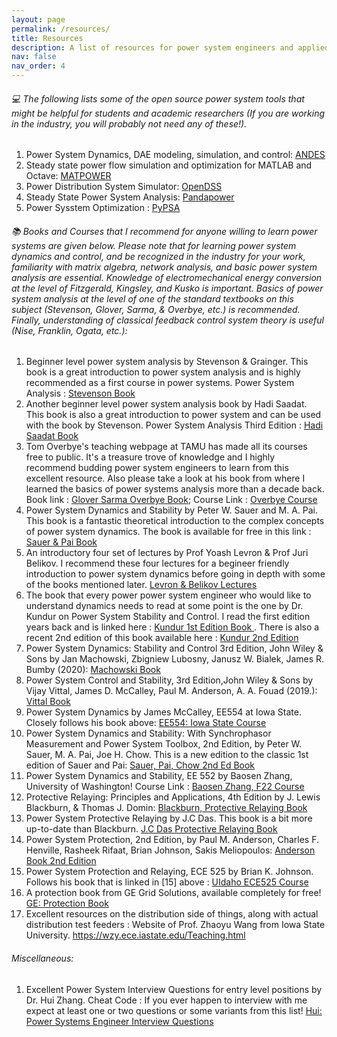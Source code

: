 ```yaml
---
layout: page
permalink: /resources/
title: Resources
description: A list of resources for power system engineers and applied mathematicians
nav: false
nav_order: 4
---
```

###### :computer: The following lists some of the open source power system tools that might be helpful for students and academic researchers (If you are working in the industry, you will probably not need any of these!). 

1. Power System Dynamics, DAE modeling, simulation, and control: [ANDES](https://github.com/curent/andes)
2. Steady state power flow simulation and optimization for MATLAB and Octave: [MATPOWER](https://github.com/MATPOWER/matpower)
3. Power Distribution System Simulator: [OpenDSS](https://sourceforge.net/projects/electricdss/)
4. Steady State Power System Analysis: [Pandapower](https://github.com/e2nIEE/pandapower)
5. Power Sysstem Optimization : [PyPSA](https://github.com/PyPSA/PyPSA)

###### :books: Books and Courses that I recommend for anyone willing to learn power systems are given below. Please note that for learning power system dynamics and control, and be recognized in the industry for your work,  familiarity with matrix algebra, network analysis, and basic power system analysis are essential. Knowledge of electromechanical energy conversion at the level of Fitzgerald, Kingsley, and Kusko is important. Basics of power system analysis at the level of one of the standard textbooks on this subject (Stevenson, Glover, Sarma, & Overbye, etc.) is recommended. Finally, understanding of classical feedback control system theory is useful (Nise, Franklin, Ogata, etc.):

1. Beginner level power system analysis by Stevenson & Grainger. This book is a great introduction to power system analysis and is highly recommended as a first course in power systems. Power System Analysis : [Stevenson Book](https://www.amazon.com/Analysis-Grainger-Professor-Electrical-Engineering/dp/0070612935)
2. Another beginner level power system analysis book by Hadi Saadat. This book is also a great introduction to power system and can be used with the book by Stevenson. Power System Analysis Third Edition : [Hadi Saadat Book](https://www.amazon.com/Power-System-Analysis-Third-Saadat-dp-0984543864/dp/0984543864/ref=dp_ob_title_bk#customerReviews)
3. Tom Overbye's teaching webpage at TAMU has made all its courses free to public. It's a treasure trove of knowledge and I highly recommend budding power system engineers to learn from this excellent resource. Also please take a look at his book from where I learned the basics of power systems analysis more than a decade back.
Book link : [Glover Sarma Overbye Book](https://www.amazon.com/Power-System-Analysis-Design-SI/dp/035767619X/ref=sr_1_3?qid=1688870893&refinements=p_27%3AThomas+Overbye&s=books&sr=1-3); 
Course Link : [Overbye Course](https://overbye.engr.tamu.edu/course-2/)
4. Power System Dynamics and Stability by Peter W. Sauer and M. A. Pai. This book is a fantastic theoretical introduction to the complex concepts of power system dynamics. The book is available for free in this link : [Sauer & Pai Book](https://courses.physics.illinois.edu/ece576/sp2018/Sauer%20and%20Pai%20book%20-%20Jan%202007.pdf)
5. An introductory four set of lectures by Prof 
Yoash Levron & Prof Juri Belikov. I recommend these four lectures for a begineer friendly introduction to power system dynamics before going in depth with some of the books mentioned later. [Levron & Belikov Lectures](https://a-lab.ee/projects/dq0-dynamics)
6. The book that every power power system engineer who would like to understand dynamics needs to read at some point is the one by Dr. Kundur on Power System Stability and Control. I read the first edition years back and is linked here : [Kundur 1st Edition Book ](https://www.amazon.com/System-Stability-Control-Prabha-Kundur/dp/007035958X). There is also a recent 2nd edition of this book available here : [Kundur 2nd Edition](https://www.amazon.com/Power-System-Stability-Control-Second-dp-1260473546/dp/1260473546/ref=dp_ob_title_bk)
7. Power System Dynamics: Stability and Control 3rd Edition, John Wiley & Sons by Jan Machowski, Zbigniew Lubosny, Janusz W. Bialek, James R. Bumby (2020):  [Machowski Book](https://www.amazon.com/Power-System-Dynamics-Stability-Control/dp/1119526345/ref=tmm_hrd_swatch_0?_encoding=UTF8&qid=&sr=)
8. Power System Control and Stability, 3rd Edition,John Wiley & Sons by Vijay Vittal, James D. McCalley, Paul M. Anderson, A. A. Fouad (2019.): [Vittal Book](https://www.wiley.com/en-us/Power+System+Control+and+Stability,+3rd+Edition-p-9781119433712)
9. Power System Dynamics by James McCalley, EE554 at Iowa State. Closely follows his book above: [EE554: Iowa State Course](https://home.engineering.iastate.edu/~jdm/ee554/schedule.htm)
10. Power System Dynamics and Stability: With Synchrophasor Measurement and Power System Toolbox, 2nd Edition, by Peter W. Sauer, M. A. Pai, Joe H. Chow. This is a new edition to the classic 1st edition of Sauer and Pai: [Sauer, Pai, Chow 2nd Ed Book](https://www.wiley.com/en-us/Power+System+Dynamics+and+Stability:+With+Synchrophasor+Measurement+and+Power+System+Toolbox,+2nd+Edition-p-9781119355779)
11.  Power System Dynamics and Stability, EE 552 by Baosen Zhang, University of Washington! Course Link : [Baosen Zhang, F22 Course](https://zhangbaosen.github.io/teaching/EE552)   
12.  Protective Relaying: Principles and Applications, 4th Edition by  J. Lewis Blackburn, & Thomas J. Domin: [Blackburn, Protective Relaying Book](https://www.amazon.com/Protective-Relaying-Principles-Applications-Fourth/dp/1439888116/ref=sr_1_3?crid=2OHAFVSLHK9XE&keywords=power+system+protection+blackburn&qid=1689083909&sprefix=power+system+protection+blackburn%2Caps%2C188&sr=8-3)
13.  Power System Protective Relaying by J.C Das. This book is a bit more up-to-date than Blackburn. [J.C Das Protective Relaying Book](https://www.amazon.com/Power-System-Protective-Relaying-Das/dp/0367735628)
14.  Power System Protection, 2nd Edition, by Paul M. Anderson, Charles F. Henville, Rasheek Rifaat, Brian Johnson, Sakis Meliopoulos: [Anderson Book 2nd Edition](https://www.wiley.com/en-us/Power+System+Protection,+2nd+Edition-p-9781119513148)
15. Power System Protection and Relaying, ECE 525 by Brian K. Johnson. Follows his book that is linked in [15] above : [UIdaho ECE525 Course](https://webpages.uidaho.edu/ece/ee/power/ECE525/)
16. A protection book from GE Grid Solutions, available completely for free! [GE: Protection Book](https://rpa.energy.mn/wp-content/uploads/2016/07/network-protection-and-automation-guide-book.pdf)
17. Excellent resources on the distribution side of things, along with actual distribution test feeders : Website of Prof. Zhaoyu Wang from Iowa State University. https://wzy.ece.iastate.edu/Teaching.html  


###### Miscellaneous:

1. Excellent Power System Interview Questions for entry level positions by Dr. Hui Zhang. Cheat Code : If you ever happen to  interview with me expect at least one or two questions or some variants from this list! 
[Hui: Power Systems Engineer Interview Questions](https://www.linkedin.com/pulse/10-questions-you-must-prepare-power-systems-engineer-interview-zhang/)
